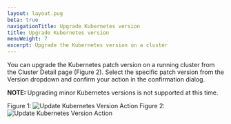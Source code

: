 ```yaml
---
layout: layout.pug
beta: true
navigationTitle: Upgrade Kubernetes version
title: Upgrade Kubernetes version
menuWeight: 7
excerpt: Upgrade the Kubernetes version on a cluster
---
```


You can upgrade the Kubernetes patch version on a running cluster from the Cluster Detail page (Figure 2).
Select the specific patch version from the Version dropdown and confirm your action in the confirmation dialog.

<p class="message--note"><strong>NOTE: </strong>Upgrading minor Kubernetes versions is not supported at this time.</p>

Figure 1:
![Update Kubernetes Version Action](/dkp/kommander/1.4/img/upgrade-kubernetes-action-1-3-0.png)
Figure 2:
![Update Kubernetes Version Action](/dkp/kommander/1.4/img/upgrade-kubernetes-confirmation-1-3-0.png)
